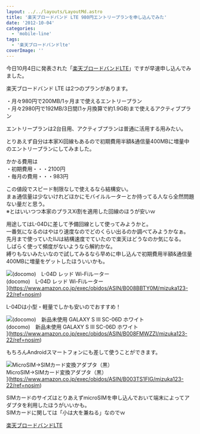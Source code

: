 ```yaml
---
layout: ../../layouts/LayoutMd.astro
title: '楽天ブロードバンド LTE 980円エントリープランを申し込んでみた'
date: '2012-10-04'
categories:
  - 'mobile-line'
tags:
  - '楽天ブロードバンドlte'
coverImage: ''
---
```


今日10月4日に発表された「[楽天ブロードバンドLTE](http://hb.afl.rakuten.co.jp/hgc/1021dc11.c5c7e773.1021dc12.43f948d3/?pc=http%3a%2f%2fbroadband.rakuten.co.jp%2flte%2f%3fscid%3daf_ich_link_urltxt&m=http%3a%2f%2fm.rakuten.co.jp)」ですが早速申し込んでみました。

楽天ブロードバンド LTE は2つのプランがあります。

・月々980円で200MB/1ヶ月まで使えるエントリープラン  
・月々2980円で192MB/3日間(1ヶ月換算で約1.9GB)まで使えるアクティブプラン

エントリープランは2台目用、アクティブプランは普通に活用する用みたい。

とりあえず自分は本家Xi回線もあるので初期費用半額&通信量400MBに増量中のエントリープランにしてみました。

かかる費用は  
・初期費用・・・2100円  
・毎月の費用・・・983円

この値段でスピード制限なしで使えるなら結構安い。  
まぁ通信量は少ないけれどほかにモバイルルーターとか持ってる人なら全然問題ない量だと思う。  
※とはいいつつ本家のプラスXi割を適用した回線のほうが安いｗ

用途してはL-04Dに差して予備回線として使ってみようかと。  
一番気になるのはやはり速度なのでどのくらい出るのか調べてみようかなぁ。  
先月まで使っていたIIJは結構速度でていたので楽天はどうなのか気になる。  
しばらく使って頻度がないようなら解約かな。  
縛りもないみたいなので試してみるなら早めに申し込んで初期費用半額&通信量400MBに増量をゲットしたほういいかも。

![(docomo)　L-04D レッド Wi-Fiルーター](/archive/images/31fTTxyPG6L._SL75_.jpg)  
(docomo)　L-04D レッド Wi-Fiルーター  
](https://www.amazon.co.jp/exec/obidos/ASIN/B008BBTY0M/mizuka123-22/ref=nosim)

L-04Dは小型・軽量でしかも安いのでおすすめ！

![(docomo)　新品未使用 GALAXY S III SC-06D ホワイト](/archive/images/41W5TQ2q8XL._SL75_.jpg)  
(docomo)　新品未使用 GALAXY S III SC-06D ホワイト  
](https://www.amazon.co.jp/exec/obidos/ASIN/B008FMWZZI/mizuka123-22/ref=nosim)

もちろんAndroidスマートフォンにも差して使うことができます。

![MicroSIM→SIMカード変換アダプタ（黒）](/archive/images/41LKfg%2Bb5JL._SL75_.jpg)  
MicroSIM→SIMカード変換アダプタ（黒）  
](https://www.amazon.co.jp/exec/obidos/ASIN/B003TS1FIG/mizuka123-22/ref=nosim)

SIMカードのサイズはとりあえずmicroSIMを申し込んでおいて端末によってアダプタを利用したほうがいいかも。  
SIMカードに関しては「小は大を兼ねる」なのでｗ

[楽天ブロードバンドLTE](http://hb.afl.rakuten.co.jp/hgc/1021dc11.c5c7e773.1021dc12.43f948d3/?pc=http%3a%2f%2fbroadband.rakuten.co.jp%2flte%2f%3fscid%3daf_ich_link_urltxt&m=http%3a%2f%2fm.rakuten.co.jp)
